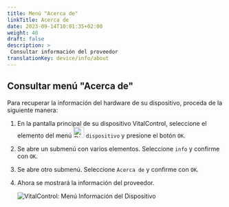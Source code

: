 ```yaml
---
title: Menú "Acerca de"
linkTitle: Acerca de
date: 2023-09-14T10:01:35+02:00
weight: 40
draft: false
description: >
 Consultar información del proveedor
translationKey: device/info/about
---
```

## Consultar menú "Acerca de"

Para recuperar la información del hardware de su dispositivo, proceda de la siguiente manera:

1. En la pantalla principal de su dispositivo VitalControl, seleccione el elemento del menú <img src="/icons/device.svg" width="25" align="bottom" alt="Dispositivo" /> `dispositivo` y presione el botón `OK`.

2. Se abre un submenú con varios elementos. Seleccione `info` y confirme con `OK`.

3. Se abre otro submenú. Seleccione `Acerca de` y confirme con `OK`.

4. Ahora se mostrará la información del proveedor.

   ![VitalControl: Menú Información del Dispositivo](../images/about.png "Consultar información del proveedor")
